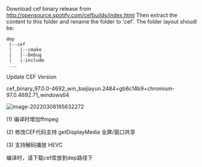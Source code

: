 Download cef binary release from http://opensource.spotify.com/cefbuilds/index.html
Then extract the content to this folder and rename the folder to 'cef'. The folder layout shoudl be:
```
dep
 |--cef
 |   |--cmake
 |   |--Debug
 |   |-include
 ...
```



Update CEF Version

cef_binary_97.0.0-4692_win_baijiayun.2484+gb6c14b9+chromium-97.0.4692.71_windows64

![image-20220308195632272](https://gitee.com/zlozl5566/drawing-bed-1/raw/master/image/image-20220308195632272.png)

(1) 编译时增加ffmpeg 

(2) 修改CEF代码支持 getDisplayMedia 全屏/窗口共享 

(3) 支持解码播放 HEVC

编译时，请下载cef库放到dep路径下
